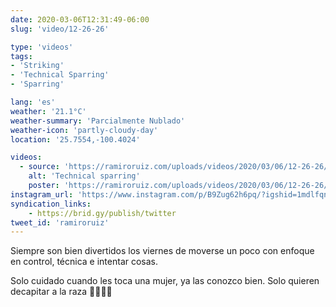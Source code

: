 ```yaml
---
date: 2020-03-06T12:31:49-06:00
slug: 'video/12-26-26'

type: 'videos' 
tags:
- 'Striking'
- 'Technical Sparring'
- 'Sparring'

lang: 'es'
weather: '21.1°C'
weather-summary: 'Parcialmente Nublado'
weather-icon: 'partly-cloudy-day'
location: '25.7554,-100.4024'

videos:
  - source: 'https://ramiroruiz.com/uploads/videos/2020/03/06/12-26-26/technical-sparring.mp4'
    alt: 'Technical sparring'
    poster: 'https://ramiroruiz.com/uploads/videos/2020/03/06/12-26-26/poster.jpg'
instagram_url: 'https://www.instagram.com/p/B9Zug62h6pq/?igshid=1mdlfqnlwiwlo'
syndication_links:
    - https://brid.gy/publish/twitter
tweet_id: 'ramiroruiz'
---
```

Siempre son bien divertidos los viernes de moverse un poco con enfoque en control, técnica e intentar cosas. 

Solo cuidado cuando les toca una mujer, ya las conozco bien. Solo quieren decapitar a la raza 🙆🏻‍♂️😅 

   